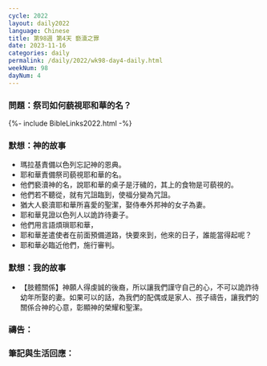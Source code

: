 ```yaml
---
cycle: 2022
layout: daily2022
language: Chinese
title: 第98週 第4天 褻瀆之罪
date: 2023-11-16
categories: daily
permalink: /daily/2022/wk98-day4-daily.html
weekNum: 98
dayNum: 4
---
```


### 問題：祭司如何藐視耶和華的名？

{%- include BibleLinks2022.html -%}

### 默想：神的故事
+ 瑪拉基責備以色列忘記神的恩典。
+ 耶和華責備祭司藐視耶和華的名。
+ 他們褻瀆神的名，說耶和華的桌子是汙穢的，其上的食物是可藐視的。
+ 他們若不聽從，就有咒詛臨到，使福分變為咒詛。
+ 猶大人褻瀆耶和華所喜愛的聖潔，娶侍奉外邦神的女子為妻。
+ 耶和華見證以色列人以詭詐待妻子。
+ 他們用言語煩瑣耶和華，
+ 耶和華差遣使者在前面預備道路，快要來到，他來的日子，誰能當得起呢？
+ 耶和華必臨近他們，施行審判。

### 默想：我的故事
+ 【肢體關係】神願人得虔誠的後裔，所以讓我們謹守自己的心，不可以詭詐待幼年所娶的妻。如果可以的話，為我們的配偶或是家人、孩子禱告，讓我們的關係合神的心意，彰顯神的榮耀和聖潔。

### 禱告：

### 筆記與生活回應：
